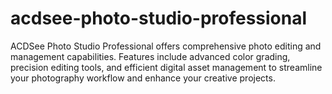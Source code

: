 # acdsee-photo-studio-professional
ACDSee Photo Studio Professional offers comprehensive photo editing and management capabilities. Features include advanced color grading, precision editing tools, and efficient digital asset management to streamline your photography workflow and enhance your creative projects.
